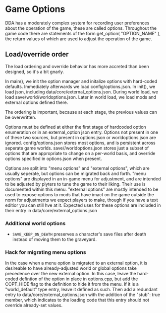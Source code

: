 # Game Options

DDA has a moderately complex system for recording user preferences about the operation of the game, these are called options.  Throughout the game code there are statements of the form get_option<type>( "OPTION_NAME" ), the return values of which are used to adjust the operation of the game.

## Load/override order

The load ordering and override behavior has more accreted than been designed, so it's a bit gnarly.

In main(), we init the option manager and initalize options with hard-coded defaults.
Immediately afterwards we load config/options.json.
In init(), we load json, including data/core/external_options.json.
During world load, we load save/world/worldoptions.json.
Later in world load, we load mods and external options defined there.

The ordering is important, because at each stage, the previous values can be overwritten.

Options must be defined at either the first stage of hardcoded option enumeration or in an external_option json entry. Options not present in one of these two sources, but present in options.json or worldoptions.json are ignored.
config/options.json stores most options, and is persistent across seperate game worlds.
save/<world>/worldoptions.json stores just a subset of options that are appropriate to change on a per-world basis, and override options specified in options.json when present.

Options are split into "menu options" and "external options", which are usually seperate, but options can be migrated back and forth.
"menu options" are displayed in an in-game menu for adjustment, and are intended to be adjusted by plyters to tune the game to their liking. Their use is documented within this menu.
"external options" are mostly intended to be used to expose options to mods that have imact on the game outside the norm for adjustments we expect players to make, though if you have a text editior you can still hve at it. Expected uses for these options are included in their entry in data/core/external_options.json

### Additional world options

- `SAVE_KEEP_ON_DEATH` preserves a character's save files after death instead of moving them to the graveyard.

### Hack for migrating menu options
In the case when a menu option is migrated to an external option, it is desireable to have already-adjusted world or global options take precedence over the new external option.
In this case, leave the hard-coded defintion of the option in place in options.cpp, but add the COPT_HIDE flag to the definition to hide it from the menu.  If it is a "world_default" type entry, leave it defined as such.  Then add a redundant entry to data/core/external_options.json with the addition of the "stub": true member, which indicates to the loading code that this entry should not override already-set values.